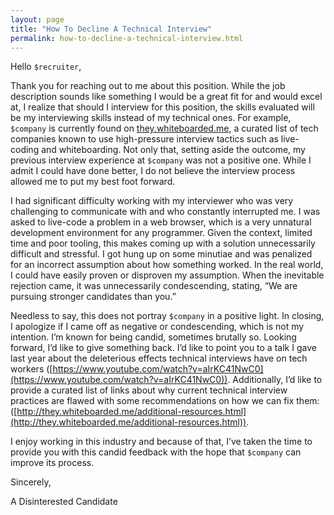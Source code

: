 ```yaml
---
layout: page
title: "How To Decline A Technical Interview"
permalink: how-to-decline-a-technical-interview.html
---
```


Hello `$recruiter`,

Thank you for reaching out to me about this position. While the job description
sounds like something I would be a great fit for and would excel at, I realize
that should I interview for this position, the skills evaluated will be my
interviewing skills instead of my technical ones. For example, `$company` is
currently found on [they.whiteboarded.me](http://they.whiteboarded.me), a
curated list of tech companies known to use high-pressure interview tactics
such as live-coding and whiteboarding. Not only that, setting aside the
outcome, my previous interview experience at `$company` was not a positive one.
While I admit I could have done better, I do not believe the interview process
allowed me to put my best foot forward.

I had significant difficulty working with my interviewer who was very
challenging to communicate with and who constantly interrupted me. I was asked
to live-code a problem in a web browser, which is a very unnatural development
environment for any programmer. Given the context, limited time and poor
tooling, this makes coming up with a solution unnecessarily difficult and
stressful. I got hung up on some minutiae and was penalized for an incorrect
assumption about how something worked. In the real world, I could have easily
proven or disproven my assumption. When the inevitable rejection came, it was
unnecessarily condescending, stating, “We are pursuing stronger candidates than
you.”

Needless to say, this does not portray `$company` in a positive light. In
closing, I apologize if I came off as negative or condescending, which is not
my intention. I’m known for being candid, sometimes brutally so. Looking
forward, I’d like to give something back. I’d like to point you to a talk I
gave last year about the deleterious effects technical interviews have on tech
workers
([https://www.youtube.com/watch?v=aIrKC41NwC0](https://www.youtube.com/watch?v=aIrKC41NwC0)).
Additionally, I’d like to provide a curated list of links about why current
technical interview practices are flawed with some recommendations on how we
can fix them:
([http://they.whiteboarded.me/additional-resources.html](http://they.whiteboarded.me/additional-resources.html)).

I enjoy working in this industry and because of that, I’ve taken the time to
provide you with this candid feedback with the hope that `$company` can
improve its process.

Sincerely,

A Disinterested Candidate
